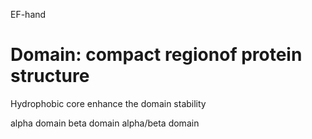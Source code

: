 
EF-hand


# Domain: compact regionof protein structure
Hydrophobic core enhance the domain stability

alpha domain
beta domain
alpha/beta domain



